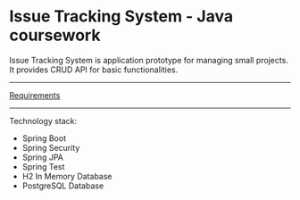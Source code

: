 # Issue Tracking System - Java coursework
Issue Tracking System is application prototype for managing small projects. It provides CRUD API for basic functionalities.
___
[Requirements](REQUIREMENTS.md)
___
Technology stack:
* Spring Boot
* Spring Security
* Spring JPA
* Spring Test
* H2 In Memory Database
* PostgreSQL Database